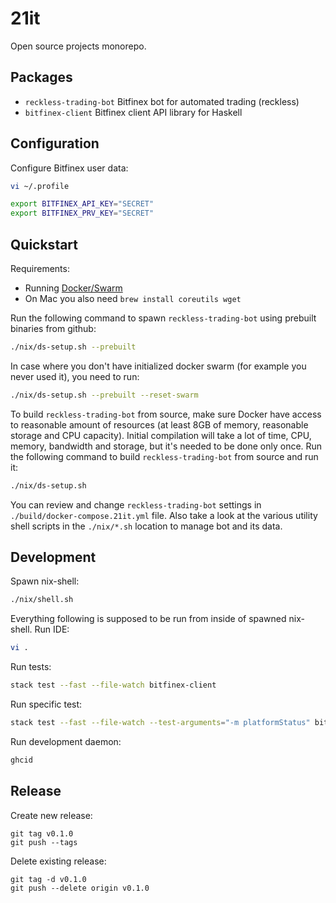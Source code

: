 # 21it

Open source projects monorepo.

## Packages

- `reckless-trading-bot` Bitfinex bot for automated trading (reckless)
- `bitfinex-client` Bitfinex client API library for Haskell

## Configuration

Configure Bitfinex user data:

```sh
vi ~/.profile

export BITFINEX_API_KEY="SECRET"
export BITFINEX_PRV_KEY="SECRET"
```

## Quickstart

Requirements:

- Running [Docker/Swarm](https://docs.docker.com/engine/swarm/swarm-tutorial/create-swarm/)
- On Mac you also need `brew install coreutils wget`

Run the following command to spawn `reckless-trading-bot` using prebuilt binaries from github:

```sh
./nix/ds-setup.sh --prebuilt
```

In case where you don't have initialized docker swarm (for example you never used it), you need to run:

```sh
./nix/ds-setup.sh --prebuilt --reset-swarm
```

To build `reckless-trading-bot` from source, make sure Docker have access to reasonable amount of resources (at least 8GB of memory, reasonable storage and CPU capacity). Initial compilation will take a lot of time, CPU, memory, bandwidth and storage, but it's needed to be done only once. Run the following command to build `reckless-trading-bot` from source and run it:

```sh
./nix/ds-setup.sh
```

You can review and change `reckless-trading-bot` settings in `./build/docker-compose.21it.yml` file. Also take a look at the various utility shell scripts in the `./nix/*.sh` location to manage bot and its data.

## Development

Spawn nix-shell:

```sh
./nix/shell.sh
```

Everything following is supposed to be run from inside of spawned nix-shell. Run IDE:

```sh
vi .
```

Run tests:

```sh
stack test --fast --file-watch bitfinex-client
```

Run specific test:

```sh
stack test --fast --file-watch --test-arguments="-m platformStatus" bitfinex-client
```

Run development daemon:

```sh
ghcid
```

## Release

Create new release:

```shell
git tag v0.1.0
git push --tags
```

Delete existing release:

```shell
git tag -d v0.1.0
git push --delete origin v0.1.0
```
